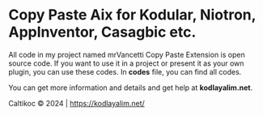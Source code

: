# Copy Paste Aix for Kodular, Niotron, AppInventor, Casagbic etc.

All code in my project named mrVancetti Copy Paste Extension is open source code. If you want to use it in a project or present it as your own plugin, you can use these codes. In **codes** file, you can find all codes.

You can get more information and details and get help at **kodlayalim.net**.

Caltikoc
© 2024 | https://kodlayalim.net/
